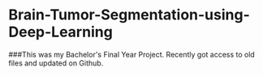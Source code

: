 # Brain-Tumor-Segmentation-using-Deep-Learning
###This was my Bachelor's Final Year Project. Recently got access to old files and updated on Github.
